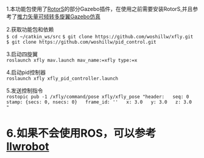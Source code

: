 1.本功能包使用了[RotorS](https://github.com/ethz-asl/rotors_simulator)的部分Gazebo插件，在使用之前需要安装RotorS,并且参考了[推力矢量可倾转多旋翼Gazebo仿真](https://github.com/LLlkaiwen/vfly)

2.获取功能包和依赖  
`$ cd ~/catkin_ws/src`
`$ git clone https://github.com/woshillw/xfly.git`  
`$ git clone https://github.com/woshillw/pid_control.git`

3.启动四旋翼  
`roslaunch xfly mav.launch mav_name:=xfly type:=x`

4.启动pid控制器  
`roslaunch xfly xfly_pid_controller.launch `

5.发送控制指令  
`rostopic pub -1 /xfly/command/pose xfly/xfly_pose "header:  
seq: 0  
stamp: {secs: 0, nsecs: 0}  
frame_id: ''  
x: 3.0  
y: 3.0  
z: 3.0  
" `

6.如果不会使用ROS，可以参考[llwrobot](https://github.com/woshillw/llwrobot)
===

